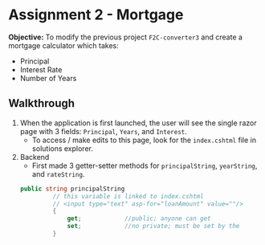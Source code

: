 # Assignment 2 - Mortgage
**Objective:** To modify the previous project ``F2C-converter3`` and create a mortgage calculator which takes:  
* Principal
* Interest Rate
* Number of Years 

## Walkthrough
1. When the application is first launched, the user will see the single razor page with 3 fields: ``Principal``, ``Years``, and ``Interest``.  
   * To access / make edits to this page, look for the ``index.cshtml`` file in solutions explorer.  
2. Backend
   * First made 3 getter-setter methods for ``principalString``, ``yearString``, and ``rateString``.
   ```csharp
   public string principalString
            // this variable is linked to index.cshtml
            // <input type="text" asp-for="loanAmount" value=""/>
            {
                get;            //public; anyone can get
                set;            //no private; must be set by the 
            }
    ```

